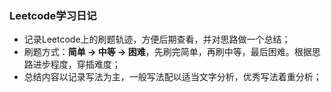 ### Leetcode学习日记

- 记录Leetcode上的刷题轨迹，方便后期查看，并对思路做一个总结；
- 刷题方式：**简单 -> 中等 -> 困难**，先刷完简单，再刷中等，最后困难。根据思路进步程度，穿插难度；
- 总结内容以记录写法为主，一般写法配以适当文字分析，优秀写法着重分析；
